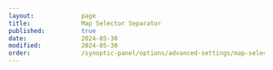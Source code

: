 ```yaml
---
layout:             page
title:              Map Selector Separator
published:          true
date:               2024-05-30
modified:           2024-05-30
order:              /synoptic-panel/options/advanced-settings/map-selector-separator
---
```

